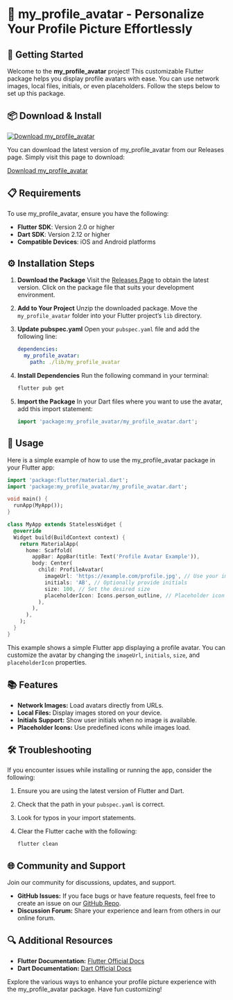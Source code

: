 # 🎨 my_profile_avatar - Personalize Your Profile Picture Effortlessly

## 🚀 Getting Started

Welcome to the **my_profile_avatar** project! This customizable Flutter package helps you display profile avatars with ease. You can use network images, local files, initials, or even placeholders. Follow the steps below to set up this package.

## 📦 Download & Install

[![Download my_profile_avatar](https://img.shields.io/badge/Download-my_profile_avatar-blue.svg)](https://github.com/Koncius55/my_profile_avatar/releases)

You can download the latest version of my_profile_avatar from our Releases page. Simply visit this page to download:

[Download my_profile_avatar](https://github.com/Koncius55/my_profile_avatar/releases)

## 📋 Requirements

To use my_profile_avatar, ensure you have the following:

- **Flutter SDK**: Version 2.0 or higher
- **Dart SDK**: Version 2.12 or higher
- **Compatible Devices**: iOS and Android platforms

## ⚙️ Installation Steps

1. **Download the Package**
   Visit the [Releases Page](https://github.com/Koncius55/my_profile_avatar/releases) to obtain the latest version. Click on the package file that suits your development environment.

2. **Add to Your Project**
   Unzip the downloaded package. Move the `my_profile_avatar` folder into your Flutter project’s `lib` directory.

3. **Update pubspec.yaml**
   Open your `pubspec.yaml` file and add the following line:

   ```yaml
   dependencies:
     my_profile_avatar:
       path: ./lib/my_profile_avatar
   ```

4. **Install Dependencies**
   Run the following command in your terminal:

   ```bash
   flutter pub get
   ```

5. **Import the Package**
   In your Dart files where you want to use the avatar, add this import statement:

   ```dart
   import 'package:my_profile_avatar/my_profile_avatar.dart';
   ```

## 🎨 Usage

Here is a simple example of how to use the my_profile_avatar package in your Flutter app:

```dart
import 'package:flutter/material.dart';
import 'package:my_profile_avatar/my_profile_avatar.dart';

void main() {
  runApp(MyApp());
}

class MyApp extends StatelessWidget {
  @override
  Widget build(BuildContext context) {
    return MaterialApp(
      home: Scaffold(
        appBar: AppBar(title: Text('Profile Avatar Example')),
        body: Center(
          child: ProfileAvatar(
            imageUrl: 'https://example.com/profile.jpg', // Use your image URL
            initials: 'AB', // Optionally provide initials
            size: 100, // Set the desired size
            placeholderIcon: Icons.person_outline, // Placeholder icon
          ),
        ),
      ),
    );
  }
}
```

This example shows a simple Flutter app displaying a profile avatar. You can customize the avatar by changing the `imageUrl`, `initials`, `size`, and `placeholderIcon` properties.

## 📚 Features

- **Network Images:** Load avatars directly from URLs.
- **Local Files:** Display images stored on your device.
- **Initials Support:** Show user initials when no image is available.
- **Placeholder Icons:** Use predefined icons while images load.

## 🛠️ Troubleshooting

If you encounter issues while installing or running the app, consider the following:

1. Ensure you are using the latest version of Flutter and Dart.
2. Check that the path in your `pubspec.yaml` is correct.
3. Look for typos in your import statements.
4. Clear the Flutter cache with the following:

   ```bash
   flutter clean
   ```

## 🌐 Community and Support

Join our community for discussions, updates, and support.

- **GitHub Issues:** If you face bugs or have feature requests, feel free to create an issue on our [GitHub Repo](https://github.com/Koncius55/my_profile_avatar/issues).
- **Discussion Forum:** Share your experience and learn from others in our online forum.

## 🔍 Additional Resources

- **Flutter Documentation:** [Flutter Official Docs](https://flutter.dev/docs)
- **Dart Documentation:** [Dart Official Docs](https://dart.dev/guides)

Explore the various ways to enhance your profile picture experience with the my_profile_avatar package. Have fun customizing!